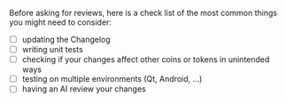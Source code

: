 Before asking for reviews, here is a check list of the most common things you might need to consider:
- [ ] updating the Changelog
- [ ] writing unit tests
- [ ] checking if your changes affect other coins or tokens in unintended ways
- [ ] testing on multiple environments (Qt, Android, ...)
- [ ] having an AI review your changes
